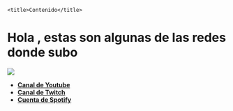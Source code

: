 <!DOCTYPE html>
<html lang="en">
<head>
    
    <title>Contenido</title>
</head>
<body>
   <h1><b>Hola , estas son algunas de las redes donde subo </h1>
    <img src="https://media.tenor.com/6xxmTQ_LleUAAAAC/peepo-hello.gif">
    <ul>
        <li><a href="https://www.youtube.com/channel/UC4MuQY4mZRpV99ZFZRbCvAw">Canal de Youtube</a></li>
        <li><a href="https://www.twitch.tv/shisui71_">Canal de Twitch</a></li>
        <li><a href="https://open.spotify.com/user/o42m2ijd87bf8u7buwb09j6uh">Cuenta de Spotify</a></li>
    </ul>
</body>
</html>
